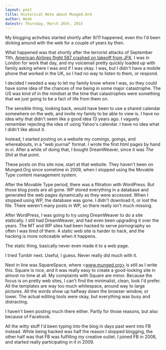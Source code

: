 ```yaml
---
layout: post
title: Historical Note about Munged.Ord
author: Wook
datestr: Thursday, March 26th, 2015
---
```


My blogging activities started shortly after 9/11 happened, even tho I'd been dicking
around with the web for a couple of years by then.

What happened was that shortly
after the terrorist attacks of September 11th, [American Airlines flight 587
crashed on takeoff from JFK][aa587].  I was in London for work that day, and
my voicemail pretty quickly loaded up with family asking where I was and if I was
okay.  I was, but I didn't have a mobile phone that worked in the UK, so I had no
way to listen to them, or respond.

I decided I needed a way to let my family know where I was, so they could have
some idea of the chances of me being in some major catastrophe.  The US was kind
of in the mindset at the time that catastrophes were something that we just going
to be a fact of life from them on.

The sensible thing, looking back, would have been to use a shared calendar
somewhere on the web, and invite my family to be able to view is.  I have no idea why
that didn't seem like a good idea 13 years ago.  I vaguely remember rejecting
the idea of using Yahoo's calendar.  I have no idea what I didn't like about
it.

Instead, I started posting on a website my comings, goings, and whereabouts, in
a "web journal" format.  I wrote the first html pages by hand in vi.  After a while of
doing that, I bought DreamWeaver, since it was _The Shit_ at that point.

These posts on this site now, start at that website.  They haven't been on
Munged.Org since sometime in 2009, when I stopped using the Movable Type content
management system.

After the Movable Type period, there was a flitration with WordPress. But those
blog posts are all gone.  WP stored everything in a database and generated the
web pages dynamically as they were accessed.  When I stopped using WP, the database
was gone.  I didn't download it, or lost the file.  There weren't many posts in WP,
so there really isn't much missing.

After WordPress, I was going to try using DreamWeaver to do a site statically.
I still had DreamWeaver, and had even been upgrading it over the years. The MT
and WP sites had been hacked to serve pornography so often I was tired of them.
A static web site is harder to hack, and the hacking is more noticeable when it
happens.

The static thing, basically never even made it to a web page.

I tried Tumblr next. Useful, I guess. Never really did much with it.

Next in line was SquareSpace, where <www.munged.org> is still as I write this.
Square is nice, and it was really easy to create a good-looking site in almost
no time at all. My complaints with Square are minor.  Because the focus is on
pretty web sites, I can't find the minimalist, clean, look I'd prefer.  All the
templates are way too much whitespace, around way to large pictures.  All the
words show up halfway down the browser window, or lower.  The actual editing
tools were okay, but everything was busy and distracting.

I haven't been posting much there either.  Partly for those reasons, but also
because of Facebook.

All the witty stuff I'd been typing into the blog in days past went into FB instead.
While being hacked was half the reason I stopped blogging, the other half was that
FB was fulfilling my creative outlet.  I joined FB in 2008, and started really
participating in it in 2009.  


[aa587]: https://en.wikipedia.org/wiki/American_Airlines_Flight_587